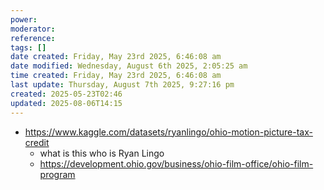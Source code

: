 ```yaml
---
power: 
moderator: 
reference: 
tags: []
date created: Friday, May 23rd 2025, 6:46:08 am
date modified: Wednesday, August 6th 2025, 2:05:25 am
time created: Friday, May 23rd 2025, 6:46:08 am
last update: Thursday, August 7th 2025, 9:27:16 pm
created: 2025-05-23T02:46
updated: 2025-08-06T14:15
---
```

- https://www.kaggle.com/datasets/ryanlingo/ohio-motion-picture-tax-credit
	- what is this who is Ryan Lingo
	- https://development.ohio.gov/business/ohio-film-office/ohio-film-program

